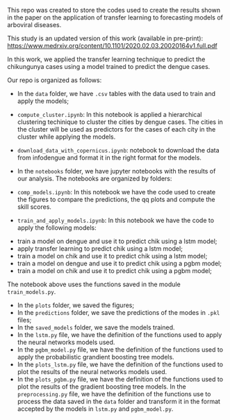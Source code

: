 This repo was created to store the codes used to create the results shown in the paper on the application of transfer learning to forecasting models of arboviral diseases. 

This study is an updated version of this work (available in pre-print): https://www.medrxiv.org/content/10.1101/2020.02.03.20020164v1.full.pdf

In this work, we applied the transfer learning technique to predict the chikungunya cases using a model trained to predict the dengue cases.

Our repo is organized as follows:

* In the `data` folder, we have `.csv` tables with the data used to train and apply the models;

* `compute_cluster.ipynb`: In this notebook is applied a hierarchical clustering techinique to cluster the cities by dengue cases. The cities in the cluster will be used as predictors for the cases of each city in the cluster while applying the models. 

* `download_data_with_copernicus.ipynb`: notebook to download the data from infodengue and format it in the right format for the models. 

* In the `notebooks` folder, we have jupyter notebooks with the results of our analysis. The notebooks are organized by folders: 

- `comp_models.ipynb`: In this notebook we have the code used to create the figures to compare the predictions, the qq plots and compute the skill scores.

- `train_and_apply_models.ipynb`: In this notebook we have the code to apply the following models: 
* train a model on dengue and use it to predict chik using a lstm model;
* apply transfer learning to predict chik using a lstm model;
* train a model on chik and use it to predict chik using a lstm model;
* train a model on dengue and use it to predict chik using a pgbm model;
* train a model on chik and use it to predict chik using a pgbm model;

The notebook above uses the functions saved in the module `train_models.py`. 

* In the `plots` folder, we saved the figures;
* In the `predictions` folder, we save the predictions of the modes in `.pkl` files; 
* In the `saved_models` folder, we save the models trained. 
* In the `lstm.py` file, we have the definition of the functions used to apply the neural networks models used. 
* In the `pgbm_model.py` file, we have the definition of the functions used to apply the probabilistic grandient boosting tree models. 
* In the `plots_lstm.py` file, we have the definition of the functions used to plot the results of the neural networks models used. 
* In the `plots_pgbm.py` file, we have the definition of the functions used to plot the results of the gradient boosting tree models. 
In the `preprocessing.py` file, we have the definition of the functions use to process the data saved in the `data` folder and transform it in the format accepted by the models in `lstm.py` and `pgbm_model.py`. 

